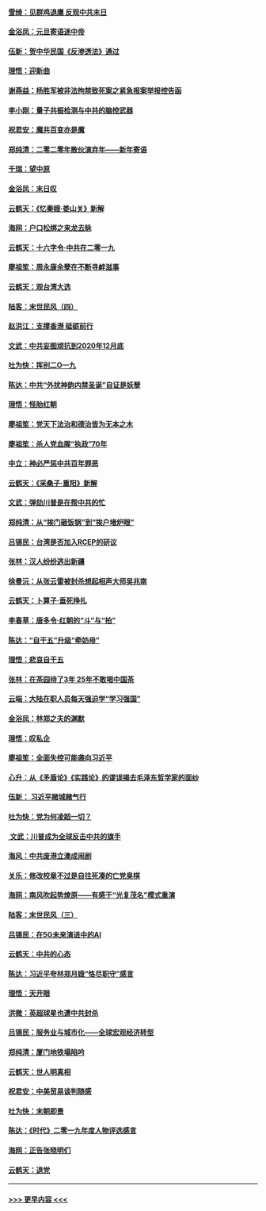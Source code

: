 #### [雪绮：见群鸡退鹰  反观中共末日](../pages/nsc993/n11762112.md?t=01030611) 
#### [金浴凤：元旦寄语迷中帝](../pages/nsc993/n11761788.md?t=01030611) 
#### [伍新：贺中华民国《反渗透法》通过](../pages/nsc993/n11761994.md?t=01030611) 
#### [理悟：迎新曲](../pages/nsc993/n11761152.md?t=01030611) 
#### [谢燕益：杨胜军被非法拘禁致死案之紧急报案举报控告函](../pages/nsc993/n11756134.md?t=01030611) 
#### [李小刚：量子共振检测与中共的脑控武器](../pages/nsc993/n11754518.md?t=01030611) 
#### [祝君安：魔共百变亦是魔](../pages/nsc993/n11754469.md?t=01030611) 
#### [郑纯清：二零二零年散伙演弃年——新年寄语](../pages/nsc993/n11754195.md?t=01030611) 
#### [千瑞：望中原](../pages/nsc993/n11754159.md?t=01030611) 
#### [金浴凤：末日叹](../pages/nsc993/n11752359.md?t=01030611) 
#### [云鹤天：《忆秦娥‧娄山关》新解](../pages/nsc993/n11752348.md?t=01030611) 
#### [海网：户口松绑之来龙去脉](../pages/nsc993/n11752328.md?t=01030611) 
#### [云鹤天：十六字令‧中共在二零一九](../pages/nsc993/n11752305.md?t=01030611) 
#### [廖祖笙：周永康余孽在不断寻衅滋事](../pages/nsc993/n11751013.md?t=01030611) 
#### [云鹤天：观台湾大选](../pages/nsc993/n11751007.md?t=01030611) 
#### [陆客：末世民风（四）](../pages/nsc993/n11749203.md?t=01030611) 
#### [赵洪江：支撑香港 砥砺前行](../pages/nsc993/n11748482.md?t=01030611) 
#### [文武：中共妄图顽抗到2020年12月底](../pages/nsc993/n11748446.md?t=01030611) 
#### [吐为快：挥别二O一九](../pages/nsc993/n11748411.md?t=01030611) 
#### [陈达：中共“外扰神韵内禁圣诞”自证是妖孽](../pages/nsc993/n11748226.md?t=01030611) 
#### [理悟：怪胎红朝](../pages/nsc993/n11748206.md?t=01030611) 
#### [廖祖笙：党天下法治和德治皆为无本之木](../pages/nsc993/n11748135.md?t=01030611) 
#### [廖祖笙：杀人党血腥“执政”70年](../pages/nsc993/n11745144.md?t=01030611) 
#### [中立：神必严惩中共百年罪恶](../pages/nsc993/n11744970.md?t=01030611) 
#### [云鹤天：《采桑子‧重阳》新解](../pages/nsc993/n11744948.md?t=01030611) 
#### [文武：弹劾川普是在帮中共的忙](../pages/nsc993/n11744758.md?t=01030611) 
#### [郑纯清：从“挨门砸饭锅”到“挨户堵炉眼”](../pages/nsc993/n11744745.md?t=01030611) 
#### [吕锡民：台湾是否加入RCEP的研议](../pages/nsc993/n11744701.md?t=01030611) 
#### [张林：汉人纷纷逃出新疆](../pages/nsc993/n11743530.md?t=01030611) 
#### [徐曼沅：从张云雷被封杀想起相声大师吴兆南](../pages/nsc993/n11741816.md?t=01030611) 
#### [云鹤天：卜算子‧垂死挣扎](../pages/nsc993/n11739956.md?t=01030611) 
#### [李春草：唐多令‧红朝的“斗”与“拍”](../pages/nsc993/n11739830.md?t=01030611) 
#### [陈达：“自干五”升级“牵妨母”](../pages/nsc993/n11739724.md?t=01030611) 
#### [理悟：悲哀自干五](../pages/nsc993/n11739547.md?t=01030611) 
#### [张林：在茶园待了3年 25年不敢喝中国茶](../pages/nsc993/n11739240.md?t=01030611) 
#### [云端：大陆在职人员每天强迫学“学习强国”](../pages/nsc993/n11738735.md?t=01030611) 
#### [金浴凤：林郑之夫的渊默](../pages/nsc993/n11737735.md?t=01030611) 
#### [理悟：叹私企](../pages/nsc993/n11737715.md?t=01030611) 
#### [廖祖笙：全面失控可能袭向习近平](../pages/nsc993/n11737704.md?t=01030611) 
#### [心升：从《矛盾论》《实践论》的谬误揭去毛泽东哲学家的面纱](../pages/nsc993/n11736962.md?t=01030611) 
#### [伍新： 习近平赌城赌气行](../pages/nsc993/n11736929.md?t=01030611) 
#### [吐为快：党为何凌蹈一切？](../pages/nsc993/n11736915.md?t=01030611) 
#### [ 文武：川普成为全球反击中共的旗手](../pages/nsc993/n11736882.md?t=01030611) 
#### [海风：中共废港立澳成闹剧](../pages/nsc993/n11735857.md?t=01030611) 
#### [关乐：修改校章不过是自往死凑的亡党臭棋](../pages/nsc993/n11735097.md?t=01030611) 
#### [海网：南风吹起势燎原——有感于“光复茂名”模式重演](../pages/nsc993/n11732308.md?t=01030611) 
#### [陆客：末世民风（三）](../pages/nsc993/n11732211.md?t=01030611) 
#### [吕锡民：在5G未来演进中的AI](../pages/nsc993/n11730010.md?t=01030611) 
#### [云鹤天：中共的心态](../pages/nsc993/n11729906.md?t=01030611) 
#### [陈达：习近平夸林郑月娥“恪尽职守”感言](../pages/nsc993/n11729881.md?t=01030611) 
#### [理悟：天开眼](../pages/nsc993/n11729699.md?t=01030611) 
#### [洪微：英超球星也遭中共封杀](../pages/nsc993/n11727243.md?t=01030611) 
#### [吕锡民：服务业与城市化——全球宏观经济转型](../pages/nsc993/n11725845.md?t=01030611) 
#### [郑纯清：厦门地铁塌陷吟](../pages/nsc993/n11725813.md?t=01030611) 
#### [云鹤天：世人明真相](../pages/nsc993/n11725621.md?t=01030611) 
#### [祝君安：中美贸易谈判随感](../pages/nsc993/n11725609.md?t=01030611) 
#### [吐为快：末朝即景](../pages/nsc993/n11723365.md?t=01030611) 
#### [陈达：《时代》二零一九年度人物评选感言](../pages/nsc993/n11723337.md?t=01030611) 
#### [海网：正告张晓明们](../pages/nsc993/n11723228.md?t=01030611) 
#### [云鹤天：退党](../pages/nsc993/n11723056.md?t=01030611) 

----
#### [ >>> 更早内容 <<< ](../indexes/nsc993-earlier.md)

